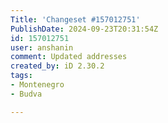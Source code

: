 ```yaml
---
Title: 'Changeset #157012751'
PublishDate: 2024-09-23T20:31:54Z
id: 157012751
user: anshanin
comment: Updated addresses
created_by: iD 2.30.2
tags:
- Montenegro
- Budva

---
```

